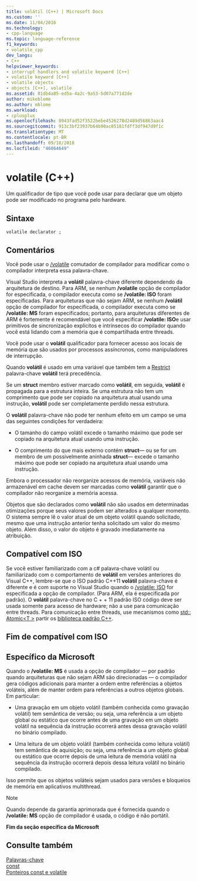 ```yaml
---
title: volátil (C++) | Microsoft Docs
ms.custom: ''
ms.date: 11/04/2016
ms.technology:
- cpp-language
ms.topic: language-reference
f1_keywords:
- volatile_cpp
dev_langs:
- C++
helpviewer_keywords:
- interrupt handlers and volatile keyword [C++]
- volatile keyword [C++]
- volatile objects
- objects [C++], volatile
ms.assetid: 81db4a85-ed5a-4a2c-9a53-5d07a771d2de
author: mikeblome
ms.author: mblome
ms.workload:
- cplusplus
ms.openlocfilehash: 8943fad52f3522bebe4526278d2489d56863aac4
ms.sourcegitcommit: 913c3bf23937b64b90ac05181fdff3df947d9f1c
ms.translationtype: MT
ms.contentlocale: pt-BR
ms.lasthandoff: 09/18/2018
ms.locfileid: "46064649"
---
```

# <a name="volatile-c"></a>volatile (C++)

Um qualificador de tipo que você pode usar para declarar que um objeto pode ser modificado no programa pelo hardware.

## <a name="syntax"></a>Sintaxe

```
volatile declarator ;
```

## <a name="remarks"></a>Comentários

Você pode usar o [/volatile](../build/reference/volatile-volatile-keyword-interpretation.md) comutador de compilador para modificar como o compilador interpreta essa palavra-chave.

Visual Studio interpreta a **volátil** palavra-chave diferente dependendo da arquitetura de destino. Para ARM, se nenhum **/volatile** opção de compilador for especificada, o compilador executa como se **/volatile: ISO** foram especificadas. Para arquiteturas que não sejam ARM, se nenhum **/volátil** opção de compilador for especificada, o compilador executa como se **/volatile: MS** foram especificados; portanto, para arquiteturas diferentes de ARM é fortemente é recomendável que você especificar **/volatile: ISO**e usar primitivos de sincronização explícitos e intrínsecos do compilador quando você está lidando com a memória que é compartilhada entre threads.

Você pode usar o **volátil** qualificador para fornecer acesso aos locais de memória que são usados por processos assíncronos, como manipuladores de interrupção.

Quando **volátil** é usado em uma variável que também tem a [Restrict](../cpp/extension-restrict.md) palavra-chave **volátil** terá precedência.

Se um **struct** membro estiver marcado como **volátil**, em seguida, **volátil** é propagada para a estrutura inteira. Se uma estrutura não tem um comprimento que pode ser copiado na arquitetura atual usando uma instrução, **volátil** pode ser completamente perdido nessa estrutura.

O **volátil** palavra-chave não pode ter nenhum efeito em um campo se uma das seguintes condições for verdadeira:

- O tamanho do campo volátil excede o tamanho máximo que pode ser copiado na arquitetura atual usando uma instrução.

- O comprimento do que mais externo contém **struct**— ou se for um membro de um possivelmente aninhada **struct**— excede o tamanho máximo que pode ser copiado na arquitetura atual usando uma instrução.

Embora o processador não reorganize acessos de memória, variáveis não armazenável em cache devem ser marcadas como **volátil** garantir que o compilador não reorganize a memória acessa.

Objetos que são declarados como **volátil** não são usados em determinadas otimizações porque seus valores podem ser alterados a qualquer momento.  O sistema sempre lê o valor atual de um objeto volátil quando solicitado, mesmo que uma instrução anterior tenha solicitado um valor do mesmo objeto.  Além disso, o valor do objeto é gravado imediatamente na atribuição.

## <a name="iso-compliant"></a>Compatível com ISO

Se você estiver familiarizado com a c# palavra-chave volátil ou familiarizado com o comportamento de **volátil** em versões anteriores do Visual C++, lembre-se que o ISO padrão C++11 **volátil** palavra-chave é diferente e é com suporte no Visual Studio quando o [/volatile: ISO](../build/reference/volatile-volatile-keyword-interpretation.md) for especificada a opção de compilador. (Para ARM, ela é especificada por padrão). O **volátil** palavra-chave no C + + 11 padrão ISO código deve ser usada somente para acesso de hardware; não a use para comunicação entre threads. Para comunicação entre threads, use mecanismos como [std:: Atomic\<T >](../standard-library/atomic.md) partir os [biblioteca padrão C++](../standard-library/cpp-standard-library-reference.md).

## <a name="end-of-iso-compliant"></a>Fim de compatível com ISO

## <a name="microsoft-specific"></a>Específico da Microsoft

Quando o **/volatile: MS** é usada a opção de compilador — por padrão quando arquiteturas que não sejam ARM são direcionadas — o compilador gera códigos adicionais para manter a ordem entre referências a objetos voláteis, além de manter ordem para referências a outros objetos globais. Em particular:

- Uma gravação em um objeto volátil (também conhecida como gravação volátil) tem semântica de versão; ou seja, uma referência a um objeto global ou estático que ocorre antes de uma gravação em um objeto volátil na sequência da instrução ocorrerá antes dessa gravação volátil no binário compilado.

- Uma leitura de um objeto volátil (também conhecida como leitura volátil) tem semântica de aquisição; ou seja, uma referência a um objeto global ou estático que ocorre depois de uma leitura de memória volátil na sequência da instrução ocorrerá depois dessa leitura volátil no binário compilado.

Isso permite que os objetos voláteis sejam usados para versões e bloqueios de memória em aplicativos multithread.

> [!NOTE]
>  Quando depende da garantia aprimorada que é fornecida quando o **/volatile: MS** opção de compilador é usada, o código é não portátil.

**Fim da seção específica da Microsoft**

## <a name="see-also"></a>Consulte também

[Palavras-chave](../cpp/keywords-cpp.md)<br/>
[const](../cpp/const-cpp.md)<br/>
[Ponteiros const e volatile](../cpp/const-and-volatile-pointers.md)
